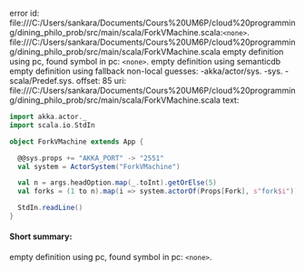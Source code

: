 error id: file:///C:/Users/sankara/Documents/Cours%20UM6P/cloud%20programming/dining_philo_prob/src/main/scala/ForkVMachine.scala:`<none>`.
file:///C:/Users/sankara/Documents/Cours%20UM6P/cloud%20programming/dining_philo_prob/src/main/scala/ForkVMachine.scala
empty definition using pc, found symbol in pc: `<none>`.
empty definition using semanticdb
empty definition using fallback
non-local guesses:
	 -akka/actor/sys.
	 -sys.
	 -scala/Predef.sys.
offset: 85
uri: file:///C:/Users/sankara/Documents/Cours%20UM6P/cloud%20programming/dining_philo_prob/src/main/scala/ForkVMachine.scala
text:
```scala
import akka.actor._
import scala.io.StdIn

object ForkVMachine extends App {

  @@sys.props += "AKKA_PORT" -> "2551"
  val system = ActorSystem("ForkVMachine")

  val n = args.headOption.map(_.toInt).getOrElse(5)
  val forks = (1 to n).map(i => system.actorOf(Props[Fork], s"fork$i"))

  StdIn.readLine()
}

```


#### Short summary: 

empty definition using pc, found symbol in pc: `<none>`.